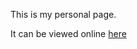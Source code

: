 This is my personal page.

It can be viewed online <a href="http://htmlpreview.github.io/?https://github.com/MohamedElAlouani/portfolio/blob/gh-pages/index.html">here</a>
